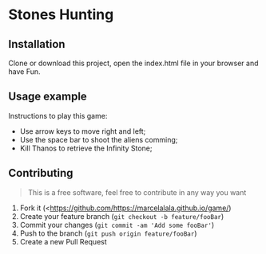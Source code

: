 # Stones Hunting

## Installation
Clone or download this project, open the index.html file in your browser and have Fun.

## Usage example
Instructions to play this game:
* Use arrow keys to move right and left;
* Use the space bar to shoot the aliens comming;
* Kill Thanos to retrieve the Infinity Stone;

## Contributing
>This is a free software, feel free to contribute in any way you want
1. Fork it (<https://github.com/https://marcelalala.github.io/game/)
2. Create your feature branch (`git checkout -b feature/fooBar`)
3. Commit your changes (`git commit -am 'Add some fooBar'`)
4. Push to the branch (`git push origin feature/fooBar`)
5. Create a new Pull Request
